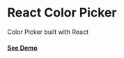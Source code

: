 # React Color Picker

Color Picker built with React

#### [See Demo](https://react-colorpicker.netlify.app/)